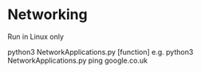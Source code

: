 # Networking

Run in Linux only

python3 NetworkApplications.py [function] 
e.g. python3 NetworkApplications.py ping google.co.uk
